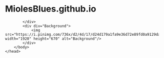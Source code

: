 # MiolesBlues.github.io
<!DOCTYPE html>
<html>
    <head>
        <title>Wynne | official online shop</title>
        <body>
            <div id= "Button">
            
            </div>
            <div div="Background">
                <img src="https://i.pinimg.com/736x/d2/4d/17/d24d179a1fa9e36d72e89fd0a9129dab.jpg" width="1920" height="670" alt="Background"/>
            </div>
        </body>
    </head>
</html>